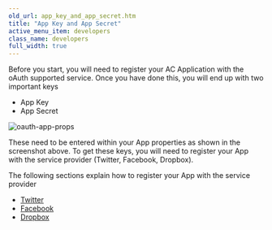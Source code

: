 ```yaml
---
old_url: app_key_and_app_secret.htm
title: "App Key and App Secret"
active_menu_item: developers
class_name: developers
full_width: true
---
```



Before you start, you will need to register your AC Application with the oAuth supported service. Once you have done this, you will end up with two important keys

 - App Key
 - App Secret

![oauth-app-props](/img/docs/oauth-app-props.png)

These need to be entered within your App properties as shown in the screenshot above. To get these keys, you will need to register your App with the service provider (Twitter, Facebook, Dropbox).

The following sections explain how to register your App with the service provider

 - [Twitter](/developers/documentation/product-guide/advanced-features/oauth/app-key-and-app-secret/twitter)
 - [Facebook](/developers/documentation/product-guide/advanced-features/oauth/app-key-and-app-secret/facebook)
 - [Dropbox](/developers/documentation/product-guide/advanced-features/oauth/app-key-and-app-secret/dropbox)

